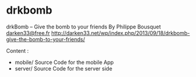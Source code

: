 # drkbomb
drkBomb – Give the bomb to your friends
By Philippe Bousquet <darken33@free.fr>
http://darken33.net/wp/index.php/2013/09/18/drkbomb-give-the-bomb-to-your-friends/

Content :
- mobile/ Source Code for the mobile App
- server/ Source Code for the server side
